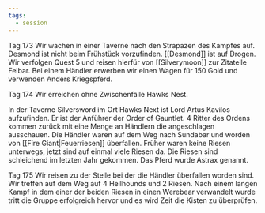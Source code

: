 ```yaml
---
tags:
  - session
---
```


Tag 173
Wir wachen in einer Taverne nach den Strapazen des Kampfes auf. Desmond ist nicht beim Frühstück vorzufinden. [[Desmond]] ist auf Drogen.
Wir verfolgen Quest 5 und reisen hierfür von [[Silverymoon]] zur Zitatelle Felbar. Bei einem Händler erwerben wir einen Wagen für 150 Gold und verwenden Anders Kriegspferd.

Tag 174
Wir erreichen ohne Zwischenfälle Hawks Nest.

In der Taverne Silversword im Ort Hawks Next ist Lord Artus Kavilos aufzufinden. Er ist der Anführer der Order of Gauntlet. 4 Ritter des Ordens kommen zurück mit eine Menge an Händlern die angeschlagen ausschauen.
Die Händler waren auf dem Weg nach Sundabar und worden von [[Fire Giant|Feuerriesen]] überfallen. Früher waren keine Riesen unterwegs, jetzt sind auf einmal viele Riesen da. Die Riesen sind schleichend im letzten Jahr gekommen.
Das Pferd wurde Astrax genannt.

Tag 175
Wir reisen zu der Stelle bei der die Händler überfallen worden sind. Wir treffen auf dem Weg auf 4 Hellhounds und 2 Riesen. Nach einem langen Kampf in dem einer der beiden Riesen in einen Werebear verwandelt wurde tritt die Gruppe erfolgreich hervor und es wird Zeit die Kisten zu überprüfen.
